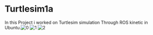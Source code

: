 # Turtlesim1a
In this Project i worked on Turtlesim simulation Through ROS kinetic in Ubuntu.![0](https://github.com/mac-OS-mac/Turtlesim1a/assets/85878485/ec068dd3-cad5-4591-94c1-e30ede68a4f5)
![1](https://github.com/mac-OS-mac/Turtlesim1a/assets/85878485/4a3b8ddc-4718-4a1d-a2f1-27b5aac43bac)
![2](https://github.com/mac-OS-mac/Turtlesim1a/assets/85878485/802ffe8a-b209-43f1-bc7b-de9e2c035b87)

